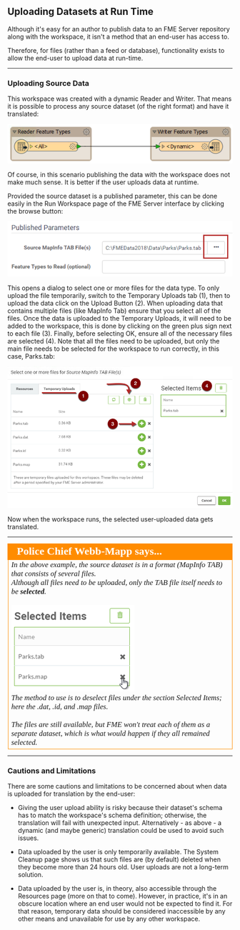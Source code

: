 ## Uploading Datasets at Run Time ##

Although it's easy for an author to publish data to an FME Server repository along with the workspace, it isn't a method that an end-user has access to.

Therefore, for files (rather than a feed or database), functionality exists to allow the end-user to upload data at run-time.

---

### Uploading Source Data ###

This workspace was created with a dynamic Reader and Writer. That means it is possible to process any source dataset (of the right format) and have it translated:

![](./Images/Img2.012.TempUploadDynamicWorkspace.png)

Of course, in this scenario publishing the data with the workspace does not make much sense. It is better if the user uploads data at runtime.

Provided the source dataset is a published parameter, this can be done easily in the Run Workspace page of the FME Server interface by clicking the browse button:

![](./Images/Img2.013.TempUploadBrowseButton.png)

This opens a dialog to select one or more files for the data type. To only upload the file temporarily, switch to the Temporary Uploads tab (1), then to upload the data click on the Upload Button (2). When uploading data that contains multiple files (like MapInfo Tab) ensure that you select all of the files. Once the data is uploaded to the Temporary Uploads, it will need to be added to the workspace, this is done by clicking on the green plus sign next to each file (3). Finally, before selecting OK, ensure all of the necessary files are selected (4). Note that all the files need to be uploaded, but only the main file needs to be selected for the workspace to run correctly, in this case, Parks.tab:

![](./Images/Img2.014.TempUploadFileSelect.png)

Now when the workspace runs, the selected user-uploaded data gets translated.

---

<!--Person X Says Section-->

<table style="border-spacing: 0px">
<tr>
<td style="vertical-align:middle;background-color:darkorange;border: 2px solid darkorange">
<i class="fa fa-quote-left fa-lg fa-pull-left fa-fw" style="color:white;padding-right: 12px;vertical-align:text-top"></i>
<span style="color:white;font-size:x-large;font-weight: bold;font-family:serif">Police Chief Webb-Mapp says...</span>
</td>
</tr>

<tr>
<td style="border: 1px solid darkorange">
<span style="font-family:serif; font-style:italic; font-size:larger">
In the above example, the source dataset is in a format (MapInfo TAB) that consists of several files.
<br>Although all files need to be uploaded, only the TAB file itself needs to be <strong>selected</strong>.
<br><br><img src="./Images/Img2.015.DeselectSourceFiles.png">
<br>The method to use is to deselect files under the section Selected Items; here the .dat, .id, and .map files.
<br><br>The files are still available, but FME won't treat each of them as a separate dataset, which is what would happen if they all remained selected.
</span>
</td>
</tr>
</table>

---

### Cautions and Limitations ###

There are some cautions and limitations to be concerned about when data is uploaded for translation by the end-user:

- Giving the user upload ability is risky because their dataset's schema has to match the workspace's schema definition; otherwise, the translation will fail with unexpected input. Alternatively - as above - a dynamic (and maybe generic) translation could be used to avoid such issues.

- Data uploaded by the user is only temporarily available. The System Cleanup page shows us that such files are (by default) deleted when they become more than 24 hours old. User uploads are not a long-term solution.

- Data uploaded by the user is, in theory, also accessible through the Resources page (more on that to come). However, in practice, it's in an obscure location where an end user would not be expected to find it. For that reason, temporary data should be considered inaccessible by any other means and unavailable for use by any other workspace.
